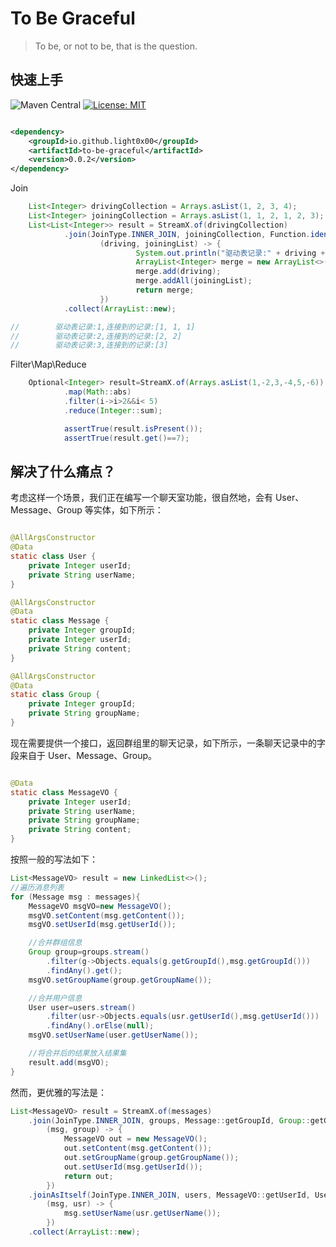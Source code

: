# To Be Graceful

> To be, or not to be, that is the question.

## 快速上手

![Maven Central](https://maven-badges.herokuapp.com/maven-central/io.github.light0x00/to-be-graceful/badge.svg)
[![License: MIT](https://img.shields.io/badge/License-MIT-yellow.svg)](https://opensource.org/licenses/MIT)

```xml

<dependency>
    <groupId>io.github.light0x00</groupId>
    <artifactId>to-be-graceful</artifactId>
    <version>0.0.2</version>
</dependency>
```

Join


```java
	List<Integer> drivingCollection = Arrays.asList(1, 2, 3, 4);
	List<Integer> joiningCollection = Arrays.asList(1, 1, 2, 1, 2, 3);
	List<List<Integer>> result = StreamX.of(drivingCollection)
			.join(JoinType.INNER_JOIN, joiningCollection, Function.identity(), Function.identity(),
					(driving, joiningList) -> {
							System.out.println("驱动表记录:" + driving + ",连接到的记录:" + joiningList);
							ArrayList<Integer> merge = new ArrayList<>();
							merge.add(driving);
							merge.addAll(joiningList);
							return merge;
					})
			.collect(ArrayList::new);

//        驱动表记录:1,连接到的记录:[1, 1, 1]
//        驱动表记录:2,连接到的记录:[2, 2]
//        驱动表记录:3,连接到的记录:[3]
```

Filter\Map\Reduce

```java
	Optional<Integer> result=StreamX.of(Arrays.asList(1,-2,3,-4,5,-6))
			.map(Math::abs)
			.filter(i->i>2&&i< 5)
			.reduce(Integer::sum);

			assertTrue(result.isPresent());
			assertTrue(result.get()==7);
```

## 解决了什么痛点？

考虑这样一个场景，我们正在编写一个聊天室功能，很自然地，会有 User、Message、Group 等实体，如下所示：

```java

@AllArgsConstructor
@Data
static class User {
    private Integer userId;
    private String userName;
}

@AllArgsConstructor
@Data
static class Message {
    private Integer groupId;
    private Integer userId;
    private String content;
}

@AllArgsConstructor
@Data
static class Group {
    private Integer groupId;
    private String groupName;
}
```

现在需要提供一个接口，返回群组里的聊天记录，如下所示，一条聊天记录中的字段来自于 User、Message、Group。

```java

@Data
static class MessageVO {
    private Integer userId;
    private String userName;
    private String groupName;
    private String content;
}
```

按照一般的写法如下：

```java
List<MessageVO> result = new LinkedList<>();
//遍历消息列表
for (Message msg : messages){
    MessageVO msgVO=new MessageVO();
    msgVO.setContent(msg.getContent());
    msgVO.setUserId(msg.getUserId());

    //合并群组信息
    Group group=groups.stream()
        .filter(g->Objects.equals(g.getGroupId(),msg.getGroupId()))
        .findAny().get();
    msgVO.setGroupName(group.getGroupName());

    //合并用户信息
    User user=users.stream()
        .filter(usr->Objects.equals(usr.getUserId(),msg.getUserId()))
        .findAny().orElse(null);
    msgVO.setUserName(user.getUserName());

    //将合并后的结果放入结果集
    result.add(msgVO);
}
```

然而，更优雅的写法是：

```java
List<MessageVO> result = StreamX.of(messages)
    .join(JoinType.INNER_JOIN, groups, Message::getGroupId, Group::getGroupId,
        (msg, group) -> {
            MessageVO out = new MessageVO();
            out.setContent(msg.getContent());
            out.setGroupName(group.getGroupName());
            out.setUserId(msg.getUserId());
            return out;
        })
    .joinAsItself(JoinType.INNER_JOIN, users, MessageVO::getUserId, User::getUserId,
        (msg, usr) -> {
            msg.setUserName(usr.getUserName());
        })
    .collect(ArrayList::new);
```



